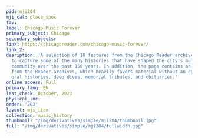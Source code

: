 ```yaml
---
pid: mji204
mji_cat: place_spec
fav: 
label: Chicago Music Forever
primary_subject: Chicago
secondary_subjects: 
link: https://chicagoreader.com/chicago-music-forever/
link_2: 
desription: 'A selection of 10 features from the Chicago Reader archives designed
  to capture some of the many histories that have shaped the city’s multifaceted music
  community over the past 150 years. In addition, the page contains an evolving selection
  from the Reader archives, which heavily favors material without an expiration date:
  oral histories, deep dives, memorial tributes, and obituaries.'
online_access: Full
primary_lang: EN
last_check: October, 2023
physical_loc: 
order: '203'
layout: mji_item
collection: music_history
thumbnail: "/img/derivatives/simple/mji204/thumbnail.jpg"
full: "/img/derivatives/simple/mji204/fullwidth.jpg"
---
```

